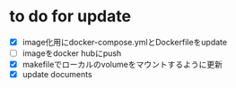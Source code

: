 # to do for update
* [x] image化用にdocker-compose.ymlとDockerfileをupdate
* [ ] imageをdocker hubにpush
* [x] makefileでローカルのvolumeをマウントするように更新
* [x] update documents
